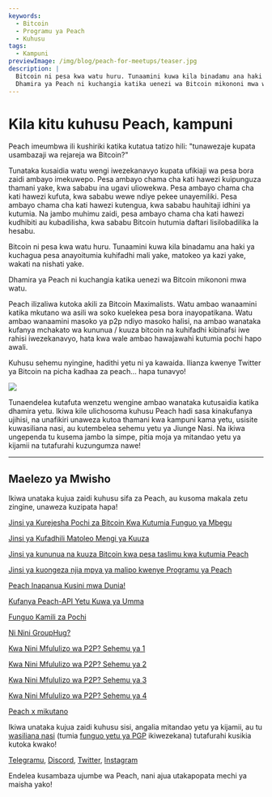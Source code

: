 ```yaml
---
keywords:
  - Bitcoin
  - Programu ya Peach
  - Kuhusu
tags:
  - Kampuni
previewImage: /img/blog/peach-for-meetups/teaser.jpg
description: |
  Bitcoin ni pesa kwa watu huru. Tunaamini kuwa kila binadamu ana haki ya kuchagua pesa anayoitumia kuhifadhi mali yake, matokeo ya kazi yake, wakati na nishati yake. 
  Dhamira ya Peach ni kuchangia katika uenezi wa Bitcoin mikononi mwa watu.
---
```


# Kila kitu kuhusu Peach, kampuni

Peach imeumbwa ili kushiriki katika kutatua tatizo hili: "tunawezaje kupata usambazaji wa rejareja wa Bitcoin?"

Tunataka kusaidia watu wengi iwezekanavyo kupata ufikiaji wa pesa bora zaidi ambayo imekuwepo. Pesa ambayo chama cha kati hawezi kuipunguza thamani yake, kwa sababu ina ugavi uliowekwa. Pesa ambayo chama cha kati hawezi kufuta, kwa sababu wewe ndiye pekee unayemiliki. Pesa ambayo chama cha kati hawezi kutengua, kwa sababu hauhitaji idhini ya kutumia. Na jambo muhimu zaidi, pesa ambayo chama cha kati hawezi kudhibiti au kubadilisha, kwa sababu Bitcoin hutumia daftari lisilobadilika la hesabu.

Bitcoin ni pesa kwa watu huru. Tunaamini kuwa kila binadamu ana haki ya kuchagua pesa anayoitumia kuhifadhi mali yake, matokeo ya kazi yake, wakati na nishati yake.

Dhamira ya Peach ni kuchangia katika uenezi wa Bitcoin mikononi mwa watu.

Peach ilizaliwa kutoka akili za Bitcoin Maximalists. Watu ambao wanaamini katika mkutano wa asili wa soko kuelekea pesa bora inayopatikana. Watu ambao wanaamini masoko ya p2p ndiyo masoko halisi, na ambao wanataka kufanya mchakato wa kununua / kuuza bitcoin na kuhifadhi kibinafsi iwe rahisi iwezekanavyo, hata kwa wale ambao hawajawahi kutumia pochi hapo awali.

Kuhusu sehemu nyingine, hadithi yetu ni ya kawaida. Ilianza kwenye Twitter ya Bitcoin na picha kadhaa za peach... hapa tunavyo!

![](/img/blog/all-about-peach-the-company/photo.jpg)

Tunaendelea kutafuta wenzetu wengine ambao wanataka kutusaidia katika dhamira yetu. Ikiwa kile ulichosoma kuhusu Peach hadi sasa kinakufanya ujihisi, na unafikiri unaweza kutoa thamani kwa kampuni kama yetu, usisite kuwasiliana nasi, au kutembelea sehemu yetu ya Jiunge Nasi. Na ikiwa ungependa tu kusema jambo la simpe, pitia moja ya mitandao yetu ya kijamii na tutafurahi kuzungumza nawe!

---

## Maelezo ya Mwisho

Ikiwa unataka kujua zaidi kuhusu sifa za Peach, au kusoma makala zetu zingine, unaweza kuzipata hapa!

[Jinsi ya Kurejesha Pochi za Bitcoin Kwa Kutumia Funguo ya Mbegu](https://peachbitcoin.com/sw/blog/how-to-restore-peach-wallet/)

[Jinsi ya Kufadhili Matoleo Mengi ya Kuuza](https://peachbitcoin.com/sw/blog/funding-multiple-sell-offers/)

[Jinsi ya kununua na kuuza Bitcoin kwa pesa taslimu kwa kutumia Peach](https://peachbitcoin.com/sw/blog/how-to-buy-and-sell-bitcoin-with-cash-using-peach/)

[Jinsi ya kuongeza njia mpya ya malipo kwenye Programu ya Peach](https://peachbitcoin.com/sw/blog/how-to-add-a-payment-method/)

[Peach Inapanua Kusini mwa Dunia!](https://peachbitcoin.com/sw/blog/peach-expands-to-the-global-south/)

[Kufanya Peach-API Yetu Kuwa ya Umma](https://peachbitcoin.com/sw/blog/making-our-peach-api-public/)

[Funguo Kamili za Pochi](https://peachbitcoin.com/sw/blog/full-wallet-functionality/)

[Ni Nini GroupHug?](https://peachbitcoin.com/sw/blog/group-hug/)

[Kwa Nini Mfululizo wa P2P? Sehemu ya 1](https://peachbitcoin.com/sw/blog/why-p2p-chapter-1/)

[Kwa Nini Mfululizo wa P2P? Sehemu ya 2](https://peachbitcoin.com/sw/blog/why-p2p-chapter-2/)

[Kwa Nini Mfululizo wa P2P? Sehemu ya 3](https://peachbitcoin.com/sw/blog/why-p2p-chapter-3-circular-economies/)

[Kwa Nini Mfululizo wa P2P? Sehemu ya 4](https://peachbitcoin.com/sw/blog/why-p2p-chapter-4-chains-of-trust/)

[Peach x mikutano](https://peachbitcoin.com/sw/blog/peach-for-meetups/)

Ikiwa unataka kujua zaidi kuhusu sisi, angalia mitandao yetu ya kijamii, au tu [wasiliana nasi](mailto:hello@peachbitcoin.com) (tumia [funguo yetu ya PGP](https://keys.openpgp.org/vks/v1/by-fingerprint/48339A19645E2E53488E0E5479E1B270FACD1BD2) ikiwezekana) tutafurahi kusikia kutoka kwako!

[Telegramu](https://t.me/peachtopeach), [Discord](https://discord.gg/ypeHz3SW54), [Twitter](https://twitter.com/peachbitcoin), [Instagram](https://instagram.com/peachbitcoin)

Endelea kusambaza ujumbe wa Peach, nani ajua utakapopata mechi ya maisha yako!
